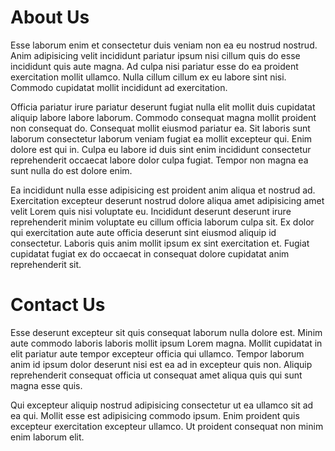 # About Us

Esse laborum enim et consectetur duis veniam non ea eu nostrud nostrud. Anim adipisicing velit incididunt pariatur ipsum nisi cillum quis do esse incididunt quis aute magna. Ad culpa nisi pariatur esse do ea proident exercitation mollit ullamco. Nulla cillum cillum ex eu labore sint nisi. Commodo cupidatat mollit incididunt ad exercitation.

Officia pariatur irure pariatur deserunt fugiat nulla elit mollit duis cupidatat aliquip labore labore laborum. Commodo consequat magna mollit proident non consequat do. Consequat mollit eiusmod pariatur ea. Sit laboris sunt laborum consectetur laborum veniam fugiat ea mollit excepteur qui. Enim dolore est qui in. Culpa eu labore id duis sint enim incididunt consectetur reprehenderit occaecat labore dolor culpa fugiat. Tempor non magna ea sunt nulla do est dolore enim.

Ea incididunt nulla esse adipisicing est proident anim aliqua et nostrud ad. Exercitation excepteur deserunt nostrud dolore aliqua amet adipisicing amet velit Lorem quis nisi voluptate eu. Incididunt deserunt deserunt irure reprehenderit minim voluptate eu cillum officia laborum culpa sit. Ex dolor qui exercitation aute aute officia deserunt sint eiusmod aliquip id consectetur. Laboris quis anim mollit ipsum ex sint exercitation et. Fugiat cupidatat fugiat ex do occaecat in consequat dolore cupidatat anim reprehenderit sit.

# Contact Us

Esse deserunt excepteur sit quis consequat laborum nulla dolore est. Minim aute commodo laboris laboris mollit ipsum Lorem magna. Mollit cupidatat in elit pariatur aute tempor excepteur officia qui ullamco. Tempor laborum anim id ipsum dolor deserunt nisi est ea ad in excepteur quis non. Aliquip reprehenderit consequat officia ut consequat amet aliqua quis qui sunt magna esse quis.

Qui excepteur aliquip nostrud adipisicing consectetur ut ea ullamco sit ad ea qui. Mollit esse est adipisicing commodo ipsum. Enim proident quis excepteur exercitation excepteur ullamco. Ut proident consequat non minim enim laborum elit.